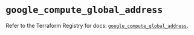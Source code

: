 # `google_compute_global_address`

Refer to the Terraform Registry for docs: [`google_compute_global_address`](https://registry.terraform.io/providers/hashicorp/google/6.16.0/docs/resources/compute_global_address).
